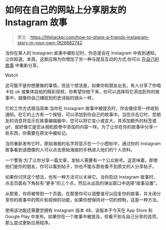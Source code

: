 # 如何在自己的网站上分享朋友的 Instagram 故事

> 原文：<https://lifehacker.com/how-to-share-a-friends-instagram-story-in-your-own-1826682742>

当你在某人的 Instagram 故事中被标记时，你总是会在 Instagram 中收到通知，让你知道。本周，这款应用为你增加了另一种与提及互动的方式:你可以 [在自己的故事](https://instagram-press.com/blog/2018/06/07/introducing-mention-sharing/) 中重新分享。

Watch

这可能不是你想要做的事情，但这个想法是，如果你和朋友出去，有人分享了你唱卡拉 ok 或集体自拍的精彩视频，你希望你拍下来，你可以选择将它添加到你的故事中，就像你自己捕捉到的史诗般的镜头一样。

它的工作方式相当简单:当你在 Instagram 故事中被提及时，你会像往常一样收到通知。在它的上方有一个按钮，可以添加到你自己的故事中。当您点击它时，您朋友的消息将显示在故事编辑器中，您可以将它变小或变大，并添加额外的标签或 gif，就好像它是您从相机胶卷中添加的内容一样。为了让你在你的故事中分享一些东西，你需要在原文中被标记。

当你重新发布它时，原始海报的名字将显示在一个小图标中，通过你的 Instagram 故事看到该图像的人可以点击原始海报的手柄进入他们的个人资料。

一个警告:为了让你分享一篇文章，发帖人需要有一个公众账号。这意味着，即使他们是你的朋友，你可以看到帖子，你也不能与那些看不到原文的人分享帖子。

如果你讨厌这个想法，也有一种方法可以关掉它。当你启动 Instagram 故事时，点击页面右下角标有“更多”的三个点，然后从出现的弹出窗口中选择“故事设置”。

从那里，你将被带到一个页面，在那里你可以调整谁可以回复你的故事，并关闭分享你的故事中的照片和视频的功能，如果你想保持对一切的控制，这是一种方法。

使用该功能还需要您拥有 Instagram 版本 48，该版本于今天在 App Store 和 Google Play 中发布。如果你在一个故事中被提及，但看不到与自己分享的选项，那么尝试更新应用程序。